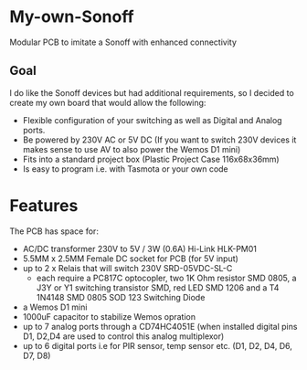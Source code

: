 # My-own-Sonoff
Modular PCB to imitate a Sonoff with enhanced connectivity


## Goal
I do like the Sonoff devices but had additional requirements, so I decided to create my own board that would allow the following:
* Flexible configuration of your switching as well as Digital and Analog ports.
* Be powered by 230V AC or 5V DC (If you want to switch 230V devices it makes sense to use AV to also power the Wemos D1 mini)
* Fits into a standard project box (Plastic Project Case 116x68x36mm)
* Is easy to program i.e. with Tasmota or your own code

# Features
The PCB has space for:
* AC/DC transformer 230V to 5V / 3W (0.6A) Hi-Link HLK-PM01
* 5.5MM x 2.5MM Female DC socket for PCB (for 5V input)
* up to 2 x Relais that will switch 230V SRD-05VDC-SL-C
  - each require a PC817C optocopler, two 1K Ohm resistor SMD 0805, a J3Y or Y1 switching transistor SMD, red LED SMD 1206 and a 
    T4 1N4148 SMD 0805 SOD 123 Switching Diode
* a Wemos D1 mini
* 1000uF capacitor to stabilize Wemos opration
* up to 7 analog ports through a CD74HC4051E (when installed digital pins D1, D2,D4 are used to control this analog multiplexor)
* up to 6 digital ports i.e for PIR sensor, temp sensor etc. (D1, D2, D4, D6, D7, D8)


